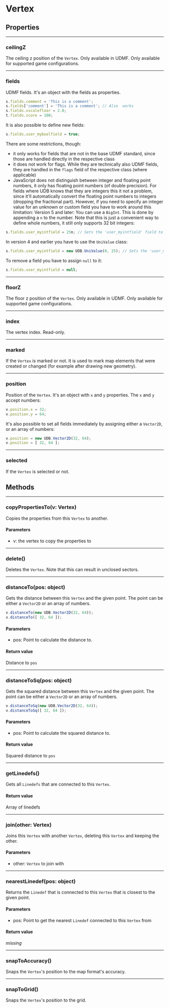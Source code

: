 # Vertex

## Properties

---
### ceilingZ
The ceiling z position of the `Vertex`. Only available in UDMF. Only available for supported game configurations.

---
### fields
UDMF fields. It's an object with the fields as properties.

```js
s.fields.comment = 'This is a comment';
s.fields['comment'] = 'This is a comment'; // Also  works
s.fields.xscalefloor = 2.0;
t.fields.score = 100;
```
It is also possible to define new fields:

```js
s.fields.user_myboolfield = true;
```
There are some restrictions, though:

* it only works for fields that are not in the base UDMF standard, since those are handled directly in the respective class
* it does not work for flags. While they are technically also UDMF fields, they are handled in the `flags` field of the respective class (where applicable)
* JavaScript does not distinguish between integer and floating point numbers, it only has floating point numbers (of double precision). For fields where UDB knows that they are integers this it not a problem, since it'll automatically convert the floating point numbers to integers (dropping the fractional part). However, if you need to specify an integer value for an unknown or custom field you have to work around this limitation:
Version 5 and later:
You can use a `BigInt`. This is done by appending a `n` to the number. Note that this is just a convenient way to define whole numbers, it still only supports 32 bit integers:

```js
s.fields.user_myintfield = 25n; // Sets the 'user_myintfield' field to an integer value of 25
```
In version 4 and earlier you have to use the `UniValue` class:

```js
s.fields.user_myintfield = new UDB.UniValue(0, 25); // Sets the 'user_myintfield' field to an integer value of 25
```
To remove a field you have to assign `null` to it:

```js
s.fields.user_myintfield = null;
```

---
### floorZ
The floor z position of the `Vertex`. Only available in UDMF. Only available for supported game configurations.

---
### index
The vertex index. Read-only.

---
### marked
If the `Vertex` is marked or not. It is used to mark map elements that were created or changed (for example after drawing new geometry).

---
### position
Position of the `Vertex`. It's an object with `x` and `y` properties.
The `x` and `y` accept numbers:

```js
v.position.x = 32;
v.position.y = 64;
```
It's also possible to set all fields immediately by assigning either a `Vector2D`, or an array of numbers:

```js
v.position = new UDB.Vector2D(32, 64);
v.position = [ 32, 64 ];
```

---
### selected
If the `Vertex` is selected or not.
## Methods

---
### copyPropertiesTo(v: Vertex)
Copies the properties from this `Vertex` to another.
#### Parameters
* v: the vertex to copy the properties to

---
### delete()
Deletes the `Vertex`. Note that this can result in unclosed sectors.

---
### distanceTo(pos: object)
Gets the distance between this `Vertex` and the given point.
The point can be either a `Vector2D` or an array of numbers.

```js
v.distanceTo(new UDB.Vector2D(32, 64));
v.distanceTo([ 32, 64 ]);
```
#### Parameters
* pos: Point to calculate the distance to.
#### Return value
Distance to `pos`

---
### distanceToSq(pos: object)
Gets the squared distance between this `Vertex` and the given point.
The point can be either a `Vector2D` or an array of numbers.

```js
v.distanceToSq(new UDB.Vector2D(32, 64));
v.distanceToSq([ 32, 64 ]);
```
#### Parameters
* pos: Point to calculate the squared distance to.
#### Return value
Squared distance to `pos`

---
### getLinedefs()
Gets all `Linedefs` that are connected to this `Vertex`.
#### Return value
Array of linedefs

---
### join(other: Vertex)
Joins this `Vertex` with another `Vertex`, deleting this `Vertex` and keeping the other.
#### Parameters
* other: `Vertex` to join with

---
### nearestLinedef(pos: object)
Returns the `Linedef` that is connected to this `Vertex` that is closest to the given point.
#### Parameters
* pos: Point to get the nearest `Linedef` connected to this `Vertex` from
#### Return value
*missing*

---
### snapToAccuracy()
Snaps the `Vertex`'s position to the map format's accuracy.

---
### snapToGrid()
Snaps the `Vertex`'s position to the grid.

